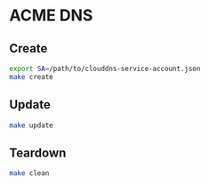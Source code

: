 # ACME DNS

## Create

```sh
export SA=/path/to/clouddns-service-account.json
make create
```

## Update

```sh
make update
```

## Teardown

```sh
make clean
```